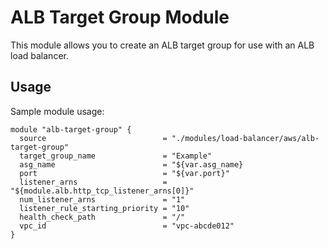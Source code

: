 # ALB Target Group Module

This module allows you to create an ALB target group for use with an ALB
load balancer.

## Usage

Sample module usage:

```hcl
module "alb-target-group" {
  source                          = "./modules/load-balancer/aws/alb-target-group"
  target_group_name               = "Example"
  asg_name                        = "${var.asg_name}
  port                            = "${var.port}"
  listener_arns                   = "${module.alb.http_tcp_listener_arns[0]}"
  num_listener_arns               = "1"
  listener_rule_starting_priority = "10"
  health_check_path               = "/"
  vpc_id                          = "vpc-abcde012"
}
```
